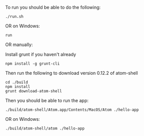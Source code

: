 To run you should be able to do the following:

`./run.sh`

OR on Windows:

`run`

OR manually:

Install grunt if you haven't already

```
npm install -g grunt-cli
```

Then run the following to download version 0.12.2 of atom-shell
```
cd ./build
npm install
grunt download-atom-shell
```

Then you should be able to run the app:

```
./build/atom-shell/Atom.app/Contents/MacOS/Atom ./hello-app
```

OR on Windows:

```
./build/atom-shell/atom ./hello-app
```
